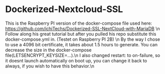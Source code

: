 # Dockerized-Nextcloud-SSL

This is the Raspberry PI version of the docker-compose file used here: https://github.com/ichiTechs/Dockerized-SSL-NextCloud-with-MariaDB \n
Follow along his great tutorial but after you pulled his repo substitute this docker-compose.yml in. (Testet on Raspberry PI 2B) \n
By the way I chose to use a 4096 bit certificate, it takes about 1.5 hours to generate. You can decrease the size in the docker-compose file(LETSENCRYPT_KEYSIZE=...).\n
I also changed restart: to on-failure, so it doesnt launch automatically on boot up, you can change it back to always, if you wish to have this behavior.\n
